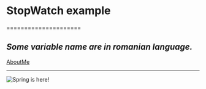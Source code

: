 # StopWatch example
=====================

_Some variable name are in **romanian** language._
---------------------------------------------------

[AboutMe](https://github.com/rex28/About-Me)

---------------------------------------------------

![Spring is here!](https://www.freeimages.com/photo/spring-1373199)
